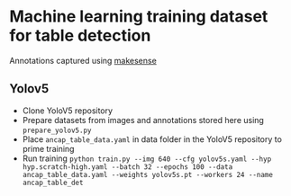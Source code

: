 # Machine learning training dataset for table detection
Annotations captured using [makesense](https://makesense.ai)

## Yolov5
- Clone YoloV5 repository
- Prepare datasets from images and annotations stored here using `prepare_yolov5.py`
- Place `ancap_table_data.yaml` in data folder in the YoloV5 repository to prime training
- Run training `python train.py --img 640 --cfg yolov5s.yaml --hyp hyp.scratch-high.yaml --batch 32 --epochs 100 --data ancap_table_data.yaml --weights yolov5s.pt --workers 24 --name ancap_table_det`